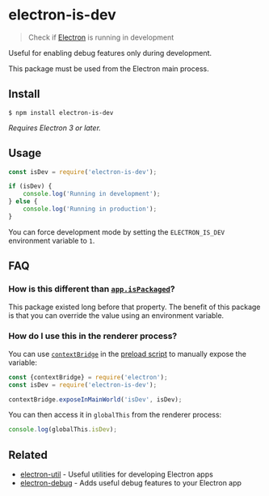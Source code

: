 # electron-is-dev

> Check if [Electron](https://electronjs.org) is running in development

Useful for enabling debug features only during development.

This package must be used from the Electron main process.

## Install

```
$ npm install electron-is-dev
```

*Requires Electron 3 or later.*

## Usage

```js
const isDev = require('electron-is-dev');

if (isDev) {
	console.log('Running in development');
} else {
	console.log('Running in production');
}
```

You can force development mode by setting the `ELECTRON_IS_DEV` environment variable to `1`.

## FAQ

### How is this different than [`app.isPackaged`](https://www.electronjs.org/docs/api/app#appispackaged-readonly)?

This package existed long before that property. The benefit of this package is that you can override the value using an environment variable.

### How do I use this in the renderer process?

You can use [`contextBridge`](https://www.electronjs.org/docs/latest/api/context-bridge) in the [preload script](https://www.electronjs.org/docs/latest/tutorial/tutorial-preload) to manually expose the variable:

```js
const {contextBridge} = require('electron');
const isDev = require('electron-is-dev');

contextBridge.exposeInMainWorld('isDev', isDev);
```

You can then access it in `globalThis` from the renderer process:

```js
console.log(globalThis.isDev);
```

## Related

- [electron-util](https://github.com/sindresorhus/electron-util) - Useful utilities for developing Electron apps
- [electron-debug](https://github.com/sindresorhus/electron-debug) - Adds useful debug features to your Electron app
